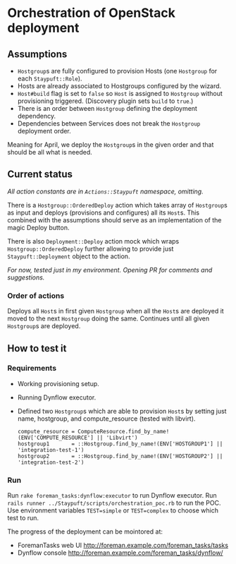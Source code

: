 # Orchestration of OpenStack deployment

## Assumptions

-   `Hostgroup`s are fully configured to provision Hosts (one `Hostgroup` for each `Staypuft::Role`).
-   Hosts are already associated to Hostgroups configured by the wizard.
-   `Host#build` flag is set to `false` so `Host` is assigned to `Hostgroup` without provisioning triggered. (Discovery plugin sets `build` to `true`.)
-   There is an order between `Hostgroup` defining the deployment dependency.
-   Dependencies between Services does not break the `Hostgroup` deployment order.

Meaning for April, we deploy the `Hostgroup`s in the given order and that should be all what is needed.

## Current status

_All action constants are in `Actions::Staypuft` namespace, omitting._

There is a `Hostgroup::OrderedDeploy` action which takes array of `Hostgroup`s as input and deploys (provisions and configures) all its `Host`s. This combined with the assumptions should serve as an implementation of the magic Deploy button.

There is also `Deployment::Deploy` action mock which wraps `Hostgroup::OrderedDeploy` further allowing to provide just `Staypuft::Deployment` object to the action.

_For now, tested just in my environment. Opening PR for comments and suggestions._

### Order of actions

Deploys all `Host`s in first given `Hostgroup` when all the `Host`s are deployed it moved to the next `Hostgroup` doing the same. Continues until all given `Hostgroup`s are deployed.

## How to test it

### Requirements

-   Working provisioning setup.
-   Running Dynflow executor.
-   Defined two `Hostgroup`s which are able to provision `Host`s by setting just name, hostgroup, and compute_resource (tested with libvirt).

        compute_resource = ComputeResource.find_by_name!(ENV['COMPUTE_RESOURCE'] || 'Libvirt')
        hostgroup1       = ::Hostgroup.find_by_name!(ENV['HOSTGROUP1'] || 'integration-test-1')
        hostgroup2       = ::Hostgroup.find_by_name!(ENV['HOSTGROUP2'] || 'integration-test-2')

### Run

Run `rake foreman_tasks:dynflow:executor` to run Dynflow executor.
Run `rails runner ../Staypuft/scripts/orchestration_poc.rb` to run the POC. Use environment variables `TEST=simple` or `TEST=complex` to choose which test to run.

The progress of the deployment can be mointored at:
-   ForemanTasks web UI <http://foreman.example.com/foreman_tasks/tasks>
-   Dynflow console <http://foreman.example.com/foreman_tasks/dynflow/>

